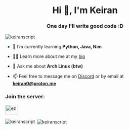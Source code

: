 <h1 align="center">Hi 👋, I'm Keiran</h1>
<h3 align="center">One day I'll write good code :D</h3>

<p align="left"> <img src="https://komarev.com/ghpvc/?username=keiranscript&label=Profile%20views&color=0e75b6&style=flat" alt="keiranscript" /> </p>

[comment]: <> (- 🔭 I’m currently working on random Python scripts)

- 🌱 I’m currently learning **Python, Java, Nim**

- 👨‍💻 Learn more about me at my [bio](https://bio.kuuichi.xyz)

- 💬 Ask me about **Arch Linux (btw)**

- 📫 Feel free to message me on [Discord](https://discord.com/users/1230319937155760131) or by email at **keiran0@proton.me**

<h3 align="left">Join the server:</h3>
<p align="left">
<a href="https://discord.gg/ez" target="blank"><img align="center" src="https://raw.githubusercontent.com/rahuldkjain/github-profile-readme-generator/master/src/images/icons/Social/discord.svg" alt="ez" height="30" width="40" /></a>
</p>

<p><img align="left" src="https://github-readme-stats.vercel.app/api/top-langs?username=keiranscript&show_icons=true&theme=synthwave&locale=en&layout=compact" alt="keiranscript" /></p>

<p>&nbsp;<img align="center" src="https://github-readme-stats.vercel.app/api?username=keiranscript&show_icons=true&theme=synthwave&locale=en" alt="keiranscript" /></p>
